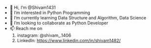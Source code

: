 - 👋 Hi, I’m @Shivam1431
- 👀 I’m interested in Python Programming
- 🌱 I’m currently learning Data Structure and Algorithm, Data Science
- 💞️ I’m looking to collaborate as Python Developer
- 📫 Reach me on 
     1. instagram: @shivam_.1406
     2. LinkedIn: https://www.linkedin.com/in/shivam1482/

<!---
Shivam1431/Shivam1431 is a ✨ special ✨ repository because its `README.md` (this file) appears on your GitHub profile.
You can click the Preview link to take a look at your changes.
--->
